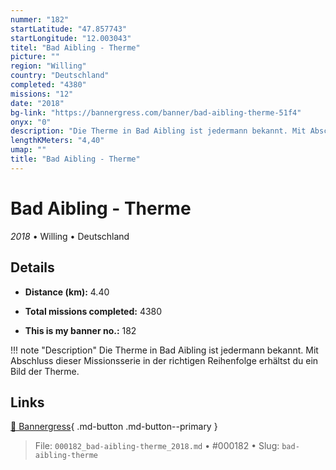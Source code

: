 ```yaml
---
nummer: "182"
startLatitude: "47.857743"
startLongitude: "12.003043"
titel: "Bad Aibling - Therme"
picture: ""
region: "Willing"
country: "Deutschland"
completed: "4380"
missions: "12"
date: "2018"
bg-link: "https://bannergress.com/banner/bad-aibling-therme-51f4"
onyx: "0"
description: "Die Therme in Bad Aibling ist jedermann bekannt. Mit Abschluss dieser Missionsserie in der richtigen Reihenfolge erhältst du ein Bild der Therme."
lengthKMeters: "4,40"
umap: ""
title: "Bad Aibling - Therme"
---
```

# Bad Aibling - Therme

*2018* • Willing • Deutschland



## Details
- **Distance (km):** 4.40

- **Total missions completed:** 4380
- **This is my banner no.:** 182


!!! note "Description"
    Die Therme in Bad Aibling ist jedermann bekannt. Mit Abschluss dieser Missionsserie in der richtigen Reihenfolge erhältst du ein Bild der Therme.



## Links
[🔗 Bannergress](https://bannergress.com/banner/bad-aibling-therme-51f4){ .md-button .md-button--primary }



> File: `000182_bad-aibling-therme_2018.md` • #000182 • Slug: `bad-aibling-therme`

